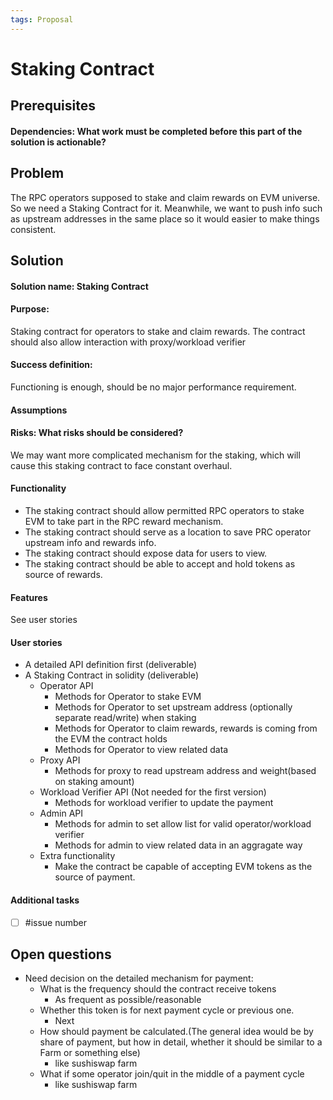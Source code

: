 ```yaml
---
tags: Proposal
---
```


# Staking Contract

## Prerequisites
#### Dependencies: What work must be completed before this part of the solution is actionable?

## Problem

The RPC operators supposed to stake and claim rewards on EVM universe. So we need a Staking Contract for it.
Meanwhile, we want to push info such as upstream addresses in the same place so it would easier to make things consistent.

## Solution

#### Solution name: Staking Contract
#### Purpose: 
Staking contract for operators to stake and claim rewards. 
The contract should also allow interaction with proxy/workload verifier
#### Success definition: 
Functioning is enough, should be no major performance requirement.
#### Assumptions
#### Risks: What risks should be considered? 
We may want more complicated mechanism for the staking, which will cause this staking contract to face constant overhaul.
#### Functionality
- The staking contract should allow permitted RPC operators to stake EVM to take part in the RPC reward mechanism. 
- The staking contract should serve as a location to save PRC operator upstream info and rewards info.
- The staking contract should expose data for users to view.
- The staking contract should be able to accept and hold tokens as source of rewards.
#### Features
See user stories
#### User stories
- A detailed API definition first (deliverable)
- A Staking Contract in solidity (deliverable)
  - Operator API 
    - Methods for Operator to stake EVM
    - Methods for Operator to set upstream address (optionally separate read/write) when staking
    - Methods for Operator to claim rewards, rewards is coming from the EVM the contract holds
    - Methods for Operator to view related data
  - Proxy API
    - Methods for proxy to read upstream address and weight(based on staking amount)
  - Workload Verifier API (Not needed for the first version)
    - Methods for workload verifier to update the payment 
  - Admin API
    - Methods for admin to set allow list for valid operator/workload verifier
    - Methods for admin to view related data in an aggragate way
  - Extra functionality
    - Make the contract be capable of accepting EVM tokens as the source of payment.
#### Additional tasks
- [ ] #issue number

## Open questions
- Need decision on the detailed mechanism for payment:
  - What is the frequency should the contract receive tokens
    - As frequent as possible/reasonable
  - Whether this token is for next payment cycle or previous one.
    - Next
  - How should payment be calculated.(The general idea would be by share of payment, but how in detail, whether it should be similar to a Farm or something else)
    - like sushiswap farm
  - What if some operator join/quit in the middle of a payment cycle
    - like sushiswap farm
